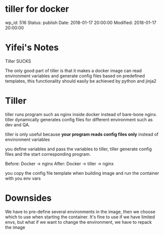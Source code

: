 # tiller for docker


wp_id: 516
Status: publish
Date: 2018-01-17 20:00:00
Modified: 2018-01-17 20:00:00


# Yifei's Notes

Tiller SUCKS

The only good part of tiller is that it makes a docker image can read environment variables and generate config files based on predefined templates, this functionality should easily be achieved by python and jinja2


# Tiller

tiller runs program such as nginx inside docker instead of bare-bone nginx. tiller dynamically generates config files for different environment such as dev and QA.

tiller is only useful because **your program reads config files only** instead of environment variables

you define variables and pass the variables to tiller, tiller generate config files and the start corresponding program.

Before: Docker -> nginx
After: Docker -> tiller -> nginx

you copy the config file template when building image
and run the container with you env vars

# Downsides

We have to pre-define several environments in the image, then we choose which to use when starting the container.
It's fine to use if we have limited envs, but what if we want to change the environment, we have to repack the image